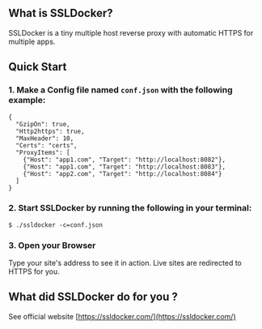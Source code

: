## What is SSLDocker?

SSLDocker is a tiny multiple host reverse proxy with automatic HTTPS for multiple apps.

## Quick Start

### 1. Make a Config file named `conf.json` with the following example:

```
{
  "GzipOn": true,
  "Http2https": true,
  "MaxHeader": 10,
  "Certs": "certs",
  "ProxyItems": [
    {"Host": "app1.com", "Target": "http://localhost:8082"},
    {"Host": "app1.com", "Target": "http://localhost:8083"},
    {"Host": "app2.com", "Target": "http://localhost:8084"}
  ]
}
```

### 2. Start SSLDocker by running the following in your terminal:

```
$ ./ssldocker -c=conf.json
```

### 3. Open your Browser

Type your site's address to see it in action. Live sites are redirected to HTTPS for you.

## What did SSLDocker do for you ?

See official website [https://ssldocker.com/](https://ssldocker.com/)
